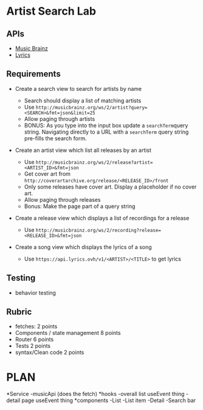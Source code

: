 # Artist Search Lab

## APIs

* [Music Brainz](https://musicbrainz.org/doc/Development/XML_Web_Service/Version_2)
* [Lyrics](https://lyricsovh.docs.apiary.io/#reference/0/lyrics-of-a-song/search)

## Requirements

* Create a search view to search for artists by name
  * Search should display a list of matching artists
  * Use `http://musicbrainz.org/ws/2/artist?query=<SEARCH>&fmt=json&limit=25`
  * Allow paging through artists
  * BONUS: As you type into the input box update a `searchTerm`query string.
    Navigating directly to a URL with a `searchTerm` query string pre-fills
    the search form.

* Create an artist view which list all releases by an artist
  * Use `http://musicbrainz.org/ws/2/release?artist=<ARTIST_ID>&fmt=json`
  * Get cover art from `http://coverartarchive.org/release/<RELEASE_ID>/front`
  * Only some releases have cover art. Display a placeholder if no cover art.
  * Allow paging through releases
  * Bonus: Make the page part of a query string

* Create a release view which displays a list of recordings for a release
  * Use `http://musicbrainz.org/ws/2/recording?release=<RELEASE_ID>&fmt=json`
  
* Create a song view which displays the lyrics of a song
  * Use `https://api.lyrics.ovh/v1/<ARTIST>/<TITLE>` to get lyrics

## Testing

* behavior testing

## Rubric

* fetches: 2 points
* Components / state management 8 points
* Router 6 points
* Tests 2 points
* syntax/Clean code 2 points


# PLAN
*Service
-musicApi (does the fetch)
*hooks
-overall list useEvent thing
-detail page useEvent thing
*components
-List
-List item
-Detail
-Search bar